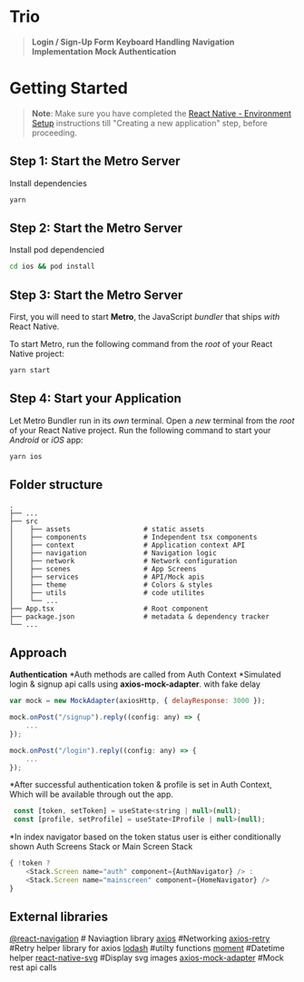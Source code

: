 # Trio

>**Login / Sign-Up Form**
**Keyboard Handling**
**Navigation Implementation**
**Mock Authentication**


# Getting Started

>**Note**: Make sure you have completed the [React Native - Environment Setup](https://reactnative.dev/docs/environment-setup) instructions till "Creating a new application" step, before proceeding.

## Step 1: Start the Metro Server

Install dependencies

```bash
yarn
```

## Step 2: Start the Metro Server

Install pod dependencied

```bash
cd ios && pod install
```

## Step 3: Start the Metro Server

First, you will need to start **Metro**, the JavaScript _bundler_ that ships _with_ React Native.

To start Metro, run the following command from the _root_ of your React Native project:

```bash
yarn start
```

## Step 4: Start your Application

Let Metro Bundler run in its _own_ terminal. Open a _new_ terminal from the _root_ of your React Native project. Run the following command to start your _Android_ or _iOS_ app:

```bash
yarn ios
```



## Folder structure
    .
    ├── ...
    ├── src
    │    ├── assets                  # static assets
    │    ├── components              # Independent tsx components
    │    ├── context                 # Application context API
    │    ├── navigation              # Navigation logic
    │    ├── network                 # Network configuration
    │    ├── scenes                  # App Screens
    │    ├── services                # API/Mock apis
    │    ├── theme                   # Colors & styles
    │    ├── utils                   # code utilites
    │    └── ...
    ├── App.tsx                      # Root component 
    ├── package.json                 # metadata & dependency tracker
    └── ...
    
    
## Approach
**Authentication**
*Auth methods are called from Auth Context
*Simulated login & signup api calls using **axios-mock-adapter**. with fake delay

```js
var mock = new MockAdapter(axiosHttp, { delayResponse: 3000 });

mock.onPost("/signup").reply((config: any) => {
    ...
});

mock.onPost("/login").reply((config: any) => {
    ...
});
```

*After successful authentication token & profile is set in Auth Context, Which will be available through out the app.
```js
 const [token, setToken] = useState<string | null>(null);
 const [profile, setProfile] = useState<IProfile | null>(null);
```

*In index navigator based on the token status user is either conditionally shown Auth Screens Stack or Main Screen Stack
```js
{ !token ? 
	<Stack.Screen name="auth" component={AuthNavigator} /> :
	<Stack.Screen name="mainscreen" component={HomeNavigator} /> 
}
```
    
## External libraries
[@react-navigation](https://github.com/react-navigation/react-navigation) # Naviagtion library
[axios](https://www.npmjs.com/package//axios) #Networking
[axios-retry](https://www.npmjs.com/package/axios-retry) #Retry helper library for axios
[lodash](https://www.npmjs.com/package/lodash) #utilty functions
[moment](https://www.npmjs.com/package/lodash) #Datetime helper
[react-native-svg](https://www.npmjs.com/package/lodash) #Display svg images
[axios-mock-adapter](https://www.npmjs.com/package/axios-mock-adapter) #Mock rest api calls